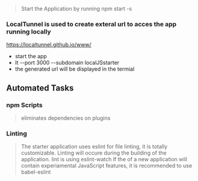 > Start the Application by running
> npm start -s


### LocalTunnel is used to create exteral url to acces the app running locally

https://localtunnel.github.io/www/
* start the app
* lt --port 3000 --subdomain localJSstarter
* the generated url will be displayed in the termial


Automated Tasks
---------------

### npm Scripts
> eliminates dependencies on plugins

### Linting
> The starter application uses eslint for file linting, it is totally customizable. Linting will occure during the building of the application.
> lint is using eslint-watch
> If the of a new application will contain experiamental JavaScript features, it is recommended to use babel-eslint
